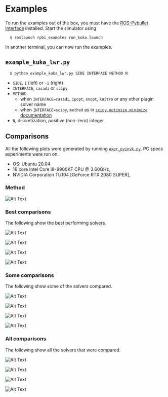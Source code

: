 # Examples

To run the examples out of the box, you must have the [ROS-Pybullet Interface](https://github.com/cmower/ros_pybullet_interface) installed.
Start the simulator using
```
  $ roslaunch rpbi_examples run_kuka.launch
```

In another terminal, you can now run the examples.

## `example_kuka_lwr.py`

```
  $ python example_kuka_lwr.py SIDE INTERFACE METHOD N
```
- `SIDE`, `1` (left) or `-1` (right)
- `INTERFACE`, `casadi` or `scipy`
- `METHOD`
  - when `INTERFACE=casadi`, `ipopt`, `snopt`, `knitro` or any other plugin solver name
  - when `INTERFACE=scipy`, `method` as in [`scipy.optimize.minimize` documentation](https://docs.scipy.org/doc/scipy/reference/generated/scipy.optimize.minimize.html)
- `N`, discretization, positive (non-zero) integer


## Comparisons

All the following plots were generated by running [`expr_pyinvk.py`](https://github.com/cmower/pyinvk/blob/master/example/expr_pyinvk.py).
PC specs experiments were run on:
- OS: Ubuntu 20.04
- 16 core Intel Core i9-9900KF CPU @ 3.60GHz,
- NVIDIA Corporation TU104 [GeForce RTX 2080 SUPER],

### Method

![Alt Text](../fig8.gif)

### Best comparisons

The following show the best performing solvers.

![Alt Text](fig/time.png)

![Alt Text](fig/err.png)

![Alt Text](fig/err_eul.png)

![Alt Text](fig/jdiff.png)

### Some comparisons

The following show some of the solvers compared.

![Alt Text](fig/some/time.png)

![Alt Text](fig/some/err.png)

![Alt Text](fig/some/err_eul.png)

![Alt Text](fig/some/jdiff.png)

### All comparisons

The following show all the solvers that were compared.

![Alt Text](fig/all/time.png)

![Alt Text](fig/all/err.png)

![Alt Text](fig/all/err_eul.png)

![Alt Text](fig/all/jdiff.png)
